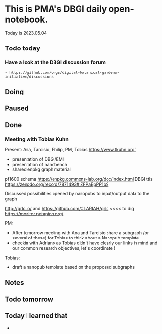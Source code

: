 

# This is PMA's DBGI daily open-notebook.

Today is 2023.05.04

## Todo today

### Have a look at the DBGI discussion forum
    - https://github.com/orgs/digital-botanical-gardens-initiative/discussions
###
###

## Doing

## Paused

## Done

### Meeting with Tobias Kuhn
Present: Ana, Tarcisio, Philip, PM, Tobias
https://www.tkuhn.org/


- presentation of DBGI/EMI
- presentation of nanobench
- shared enpkg graph material

pf1600 schema https://enpkg.commons-lab.org/doc/index.html
DBGI ttls https://zenodo.org/record/7871493#.ZFPaEpPP1b9

Discussed possibilities opened by nanopubs to input/output data to the graph

http://grlc.io/ and https://github.com/CLARIAH/grlc <<<< to dig
https://monitor.petapico.org/


PM: 
- After tomorrow meeting with Ana and Tarcisio share a subgraph /or several of these) for Tobias to think about a Nanopub template
- checkin with Adriano as Tobias didn't have clearly our links in mind and our common research objectives, let's coordinate !

Tobias:
- draft a nanopub template based on the proposed subgraphs



## Notes

## Todo tomorrow

###
###
###


## Today I learned that

-